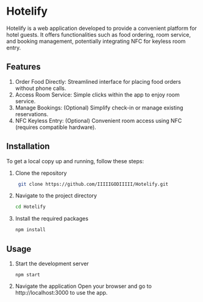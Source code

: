 # Hotelify
Hotelify is a web application developed to provide a convenient platform for hotel guests. It offers functionalities such as food ordering, room service, and booking management, potentially integrating NFC for keyless room entry.

## Features
1. Order Food Directly: Streamlined interface for placing food orders without phone calls.
2. Access Room Service: Simple clicks within the app to enjoy room service.
3. Manage Bookings: (Optional) Simplify check-in or manage existing reservations.
4. NFC Keyless Entry: (Optional) Convenient room access using NFC (requires compatible hardware).

## Installation
To get a local copy up and running, follow these steps:

1. Clone the repository
   
   ```bash
    git clone https://github.com/IIIIIGODIIIII/Hotelify.git

2. Navigate to the project directory
   
   ```bash
   cd Hotelify

3. Install the required packages
   
   ```bash
   npm install

## Usage
1. Start the development server

   ```terminal
   npm start
   
2. Navigate the application
Open your browser and go to http://localhost:3000 to use the app.

